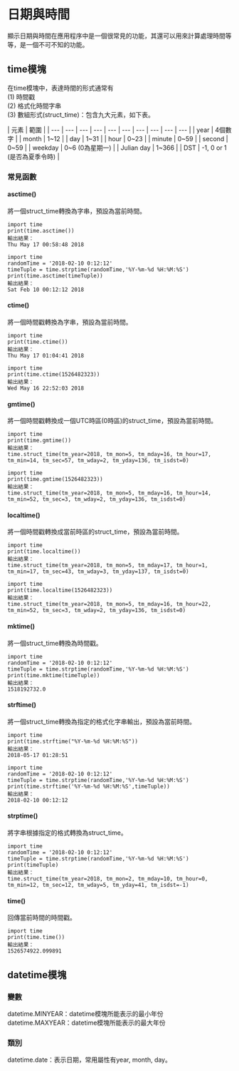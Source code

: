 # 日期與時間

顯示日期與時間在應用程序中是一個很常見的功能，其還可以用來計算處理時間等等，是一個不可不知的功能。

## time模塊

在time模塊中，表達時間的形式通常有  
\(1\) 時間戳   
\(2\) 格式化時間字串   
\(3\) 數組形式\(struct\_time\)：包含九大元素，如下表。

| 元素 | 範圍 |
| --- | --- | --- | --- | --- | --- | --- | --- | --- | --- |
| year | 4個數字 |
| month | 1~12 |
| day | 1~31 |
| hour | 0~23 |
| minute | 0~59 |
| second | 0~59 |
| weekday | 0~6 \(0為星期一\) |
| Julian day | 1~366 |
| DST | -1, 0 or 1 \(是否為夏季令時\) |

### 常見函數

#### asctime\(\)

將一個struct\_time轉換為字串，預設為當前時間。

```text
import time
print(time.asctime())
輸出結果：
Thu May 17 00:58:48 2018

import time
randomTime = '2018-02-10 0:12:12'
timeTuple = time.strptime(randomTime,'%Y-%m-%d %H:%M:%S')
print(time.asctime(timeTuple))
輸出結果：
Sat Feb 10 00:12:12 2018
```

#### ctime\(\)

將一個時間戳轉換為字串，預設為當前時間。

```text
import time
print(time.ctime())
輸出結果：
Thu May 17 01:04:41 2018

import time
print(time.ctime(1526482323))
輸出結果：
Wed May 16 22:52:03 2018
```

#### gmtime\(\)

將一個時間戳轉換成一個UTC時區\(0時區\)的struct\_time，預設為當前時間。

```text
import time
print(time.gmtime())
輸出結果：
time.struct_time(tm_year=2018, tm_mon=5, tm_mday=16, tm_hour=17, tm_min=14, tm_sec=57, tm_wday=2, tm_yday=136, tm_isdst=0)

import time
print(time.gmtime(1526482323))
輸出結果：
time.struct_time(tm_year=2018, tm_mon=5, tm_mday=16, tm_hour=14, tm_min=52, tm_sec=3, tm_wday=2, tm_yday=136, tm_isdst=0)
```

#### localtime\(\)

將一個時間戳轉換成當前時區的struct\_time，預設為當前時間。

```text
import time
print(time.localtime())
輸出結果：
time.struct_time(tm_year=2018, tm_mon=5, tm_mday=17, tm_hour=1, tm_min=17, tm_sec=43, tm_wday=3, tm_yday=137, tm_isdst=0)

import time
print(time.localtime(1526482323))
輸出結果：
time.struct_time(tm_year=2018, tm_mon=5, tm_mday=16, tm_hour=22, tm_min=52, tm_sec=3, tm_wday=2, tm_yday=136, tm_isdst=0)
```

#### mktime\(\)

將一個struct\_time轉換為時間戳。

```text
import time
randomTime = '2018-02-10 0:12:12'
timeTuple = time.strptime(randomTime,'%Y-%m-%d %H:%M:%S')
print(time.mktime(timeTuple))
輸出結果：
1518192732.0
```

#### strftime\(\)

將一個struct\_time轉換為指定的格式化字串輸出，預設為當前時間。

```text
import time
print(time.strftime("%Y-%m-%d %H:%M:%S"))
輸出結果：
2018-05-17 01:28:51

import time
randomTime = '2018-02-10 0:12:12'
timeTuple = time.strptime(randomTime,'%Y-%m-%d %H:%M:%S')
print(time.strftime('%Y-%m-%d %H:%M:%S',timeTuple))
輸出結果：
2018-02-10 00:12:12
```

#### strptime\(\)

將字串根據指定的格式轉換為struct\_time。

```text
import time
randomTime = '2018-02-10 0:12:12'
timeTuple = time.strptime(randomTime,'%Y-%m-%d %H:%M:%S')
print(timeTuple)
輸出結果：
time.struct_time(tm_year=2018, tm_mon=2, tm_mday=10, tm_hour=0, tm_min=12, tm_sec=12, tm_wday=5, tm_yday=41, tm_isdst=-1)
```

#### time\(\)

回傳當前時間的時間戳。

```text
import time
print(time.time())
輸出結果：
1526574922.099891
```

## datetime模塊

### 變數

datetime.MINYEAR：datetime模塊所能表示的最小年份  
datetime.MAXYEAR：datetime模塊所能表示的最大年份

### 類別

datetime.date：表示日期，常用屬性有year, month, day。

